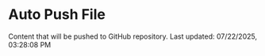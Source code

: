 # Auto Push File

Content that will be pushed to GitHub repository.
Last updated: 07/22/2025, 03:28:08 PM